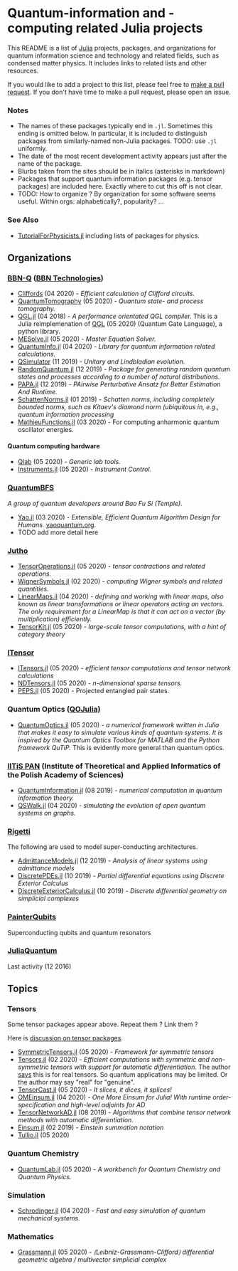 # Quantum-information and -computing related Julia projects

This README is a list of [Julia](https://julialang.org/) projects, packages, and organizations
for quantum information science and technology and related fields,
such as condensed matter physics. It includes links to related lists and other resources.

If you would like to add a project to this list, please feel free to
[make a pull request](https://github.com/jlapeyre/JuliaQuantumInformation).
If you don't have time to make a pull request, please open an issue.

### Notes

* The names of these packages typically end in `.jl`. Sometimes this ending is omitted below.
  In particular, it is included to distinguish packages from
  similarly-named non-Julia packages. TODO: use `.jl` uniformly.
* The date of the most recent development activity appears just after the name of the package.
* Blurbs taken from the sites should be in italics (asterisks in markdown)
* Packages that support quantum information packages (e.g. tensor packages) are included here.
  Exactly where to cut this off is not clear.
* TODO: How to organize ? By organization for some software seems useful. Within orgs: alphabetically?, popularity? ...

### See Also

* [TutorialForPhysicists.jl](https://rogerluo.me/TutorialForPhysicists.jl/latest/toolchain/index.html) including lists
 of packages for physics.

## Organizations

### [BBN-Q](https://github.com/BBN-Q) ([BBN Technologies](https://www.raytheon.com/capabilities/products/quantum))

* [Cliffords](https://github.com/BBN-Q/Cliffords.jl) (04 2020) - *Efficient calculation of Clifford circuits.*
* [QuantumTomography](https://github.com/BBN-Q/QuantumTomography.jl) (05 2020) - *Quantum state- and process tomography.*
* [QGL.jl](https://github.com/BBN-Q/QGL.jl) (04 2018) - *A performance orientated QGL compiler.*
  This is a Julia reimplemenation of
  [QGL](https://github.com/BBN-Q/QGL) (05 2020) (Quantum Gate Language), a python library.
* [MESolve.jl](https://github.com/BBN-Q/MESolve.jl) (05 2020) - *Master Equation Solver.*
* [QuantumInfo.jl](https://github.com/BBN-Q/QuantumInfo.jl) (04 2020) - *Library for quantum information related calculations.*
* [QSimulator](https://github.com/BBN-Q/QSimulator.jl) (11 2019) - *Unitary and Lindbladian evolution.*
* [RandomQuantum.jl](https://github.com/BBN-Q/RandomQuantum.jl) (12 2019) - *Package for generating
  random quantum states and processes according to a number of natural distributions.*
* [PAPA.jl](https://github.com/BBN-Q/PAPA.jl) (12 2019) - *PAirwise Perturbative Ansatz for Better Estimation And Runtime.*
* [SchattenNorms.jl](https://github.com/BBN-Q/SchattenNorms.jl) (01 2019) - *Schatten norms,
  including completely bounded norms, such as Kitaev's diamond norm (ubiquitous in, e.g., quantum information processing*
* [MathieuFunctions.jl](https://github.com/BBN-Q/MathieuFunctions.jl) (03 2020) - For computing anharmonic quantum oscillator energies.

#### Quantum computing hardware

* [Qlab](https://github.com/BBN-Q/Qlab.jl) (05 2020) - *Generic lab tools.*
* [Instruments.jl](https://github.com/BBN-Q/Instruments.jl) (05 2020) - *Instrument Control.*

### [QuantumBFS](https://github.com/QuantumBFS)
  *A group of quantum developers around Bao Fu Si (Temple).*

* [Yao.jl](https://github.com/QuantumBFS/Yao.jl) (03 2020) - *Extensible, Efficient Quantum Algorithm Design for Humans.*
  [yaoquantum.org](http://yaoquantum.org/).
* TODO add more detail here

### [Jutho](https://github.com/Jutho)

* [TensorOperations.jl](https://github.com/Jutho/TensorOperations.jl) (05 2020) - *tensor contractions and related operations.*
* [WignerSymbols.jl](https://github.com/Jutho/WignerSymbols.jl) (02 2020) - *computing Wigner symbols and related quantities.*
* [LinearMaps.jl](https://github.com/Jutho/LinearMaps.jl) (04 2020) - *defining and working with linear maps, also known as linear transformations or linear operators acting on vectors. The only requirement for a LinearMap is that it can act on a vector (by multiplication) efficiently.*
* [TensorKit.jl](https://github.com/Jutho/TensorKit.jl) (05 2020) - *large-scale tensor computations, with a hint of category theory*

### [ITensor](https://github.com/ITensor)

* [ITensors.jl](https://github.com/ITensor/ITensors.jl) (05 2020) - *efficient tensor computations and tensor network calculations*
* [NDTensors.jl](https://github.com/ITensor/NDTensors.jl) (05 2020) - *n-dimensional sparse tensors.*
* [PEPS.jl](https://github.com/ITensor/PEPS.jl) (05 2020) - Projected entangled pair states.

### Quantum Optics ([QOJulia](https://github.com/qojulia))

* [QuantumOptics.jl](https://github.com/qojulia/QuantumOptics.jl) (05 2020) - *a numerical
  framework written in Julia that makes it easy to simulate various kinds
  of quantum systems. It is inspired by the Quantum Optics Toolbox for MATLAB and the Python framework QuTiP.*
  This is evidently more general than quantum optics.

### [IITiS PAN](https://github.com/iitis) (Institute of Theoretical and Applied Informatics of the Polish Academy of Sciences)

* [QuantumInformation.jl](https://github.com/iitis/QuantumInformation.jl) (08 2019) - *numerical computation in quantum information theory.*
* [QSWalk.jl](https://github.com/iitis/QSWalk.jl) (04 2020) - *simulating the evolution of open quantum systems on graphs.*


### [Rigetti](https://github.com/rigetti)

The following are used to model super-conducting architectures.

* [AdmittanceModels.jl](https://github.com/rigetti/AdmittanceModels.jl) (12 2019)  - *Analysis of linear systems using admittance models*
* [DiscretePDEs.jl](https://github.com/rigetti/DiscretePDEs.jl) (10 2019) - *Partial differential equations using Discrete Exterior Calculus*
* [DiscreteExteriorCalculus.jl](https://github.com/rigetti/DiscreteExteriorCalculus.jl) (10 2019) - *Discrete differential geometry on simplicial complexes*


### [PainterQubits](https://github.com/PainterQubits)

Superconducting qubits and quantum resonators

### [JuliaQuantum](https://github.com/JuliaQuantum)

Last activity (12 2016)

## Topics

### Tensors

Some tensor packages appear above. Repeat them ? Link them ?

Here is [discussion on tensor packages](https://discourse.julialang.org/t/comparison-of-tensor-packages/11425).

* [SymmetricTensors.jl](https://github.com/iitis/SymmetricTensors.jl) (05 2020) - *Framework for symmetric tensors*
* [Tensors.jl](https://github.com/KristofferC/Tensors.jl) (02 2020) - *Efficient computations with symmetric and non-symmetric tensors with support for automatic differentiation.* The author [says](https://discourse.julialang.org/t/comparison-of-tensor-packages/11425/2?u=jlapeyre) this is
 for real tensors. So quantum applications may be limited. Or the author may say "real" for "genuine".
* [TensorCast.jl](https://github.com/mcabbott/TensorCast.jl) (05 2020) - *It slices, it dices, it splices!*
* [OMEinsum.jl](https://github.com/under-Peter/OMEinsum.jl) (04 2020) - *One More Einsum for Julia! With runtime order-specification and high-level adjoints for AD*
* [TensorNetworkAD.jl](https://github.com/under-Peter/TensorNetworkAD.jl) (08 2019) - *Algorithms that combine tensor network methods with automatic differentiation.*
* [Einsum.jl](https://github.com/ahwillia/Einsum.jl) (02 2019) - *Einstein summation notation*
* [Tullio.jl](https://github.com/mcabbott/Tullio.jl) (05 2020)

### Quantum Chemistry

* [QuantumLab.jl](https://github.com/vonDonnerstein/QuantumLab.jl) (05 2020) - *A workbench for Quantum Chemistry and Quantum Physics.*

### Simulation

* [Schrodinger.jl](https://github.com/jebej/Schrodinger.jl) (04 2020) - *Fast and easy simulation of quantum mechanical systems.*

### Mathematics

* [Grassmann.jl](https://github.com/chakravala/Grassmann.jl) (05 2020) - *⟨Leibniz-Grassmann-Clifford⟩ differential geometric algebra / multivector simplicial complex*

<!-- ## Organizations -->

<!-- * [BBNQ](https://github.com/BBN-Q) – Raytheon BBN Technologies - Quantum Group -->
<!-- * [QuantumBFS](https://github.com/QuantumBFS) - *A group of quantum developers around Bao Fu Si (Temple).* -->
<!--   Several Julia packages. Perhaps list them all here. -->
<!-- * [QOJulia](https://github.com/qojulia) - quantum optics Julia -->
